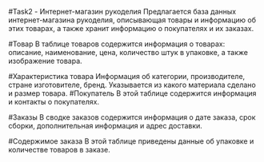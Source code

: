 #Task2 - Интернет-магазин рукоделия
Предлагается база данных интернет-магазина рукоделия, описывающая товары и информацию об этих товарах, а также хранит информацию о покупателях и их заказах.

#Товар
В таблице товаров содержится информация о товарах: описание, наименование, цена, количество штук в упаковке, а также изображение товара.

#Характеристика товара
Информация об категории, производителе, стране изготовителе, бренд. Указывается из какого материала сделано и размер товара.
#Покупатель
В этой таблице содержится информация и контакты о покупателях.

#Заказы
В сводке заказов содержится информация о дате заказа, срок сборки, дополнительная информация и адрес доставки. 

#Содержимое заказа
В этой таблице приведены данные об упаковке и количестве товаров в заказе.
